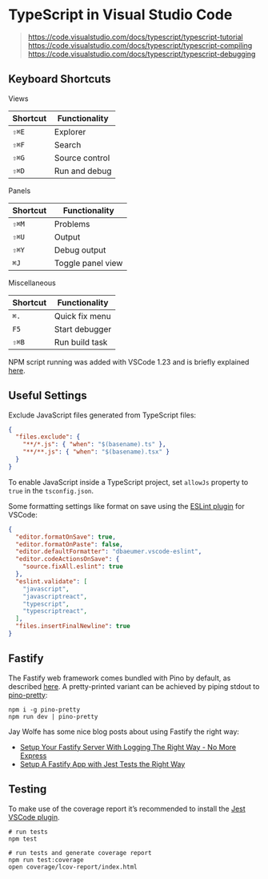# TypeScript in Visual Studio Code

> <https://code.visualstudio.com/docs/typescript/typescript-tutorial>
> <https://code.visualstudio.com/docs/typescript/typescript-compiling>
> <https://code.visualstudio.com/docs/typescript/typescript-debugging>

## Keyboard Shortcuts

Views

| Shortcut | Functionality  |
| -------- | -------------- |
| `⇧⌘E`    | Explorer       |
| `⇧⌘F`    | Search         |
| `⇧⌘G`    | Source control |
| `⇧⌘D`    | Run and debug  |

Panels

| Shortcut | Functionality     |
| -------- | ----------------- |
| `⇧⌘M`    | Problems          |
| `⇧⌘U`    | Output            |
| `⇧⌘Y`    | Debug output      |
| `⌘J`     | Toggle panel view |

Miscellaneous

| Shortcut | Functionality  |
| -------- | -------------- |
| `⌘.`     | Quick fix menu |
| `F5`     | Start debugger |
| `⇧⌘B`    | Run build task |

NPM script running was added with VSCode 1.23 and is briefly explained [here](https://code.visualstudio.com/updates/v1_23#_npm-script-running).

## Useful Settings

Exclude JavaScript files generated from TypeScript files:

```json
{
  "files.exclude": {
    "**/*.js": { "when": "$(basename).ts" },
    "**/**.js": { "when": "$(basename).tsx" }
  }
}
```

To enable JavaScript inside a TypeScript project, set `allowJs` property to `true` in the `tsconfig.json`.

Some formatting settings like format on save using the [ESLint plugin](https://marketplace.visualstudio.com/items?itemName=dbaeumer.vscode-eslint) for VSCode:

```json
{
  "editor.formatOnSave": true,
  "editor.formatOnPaste": false,
  "editor.defaultFormatter": "dbaeumer.vscode-eslint",
  "editor.codeActionsOnSave": {
    "source.fixAll.eslint": true
  },
  "eslint.validate": [
    "javascript",
    "javascriptreact",
    "typescript",
    "typescriptreact",
  ],
  "files.insertFinalNewline": true
}
```

## Fastify

The Fastify web framework comes bundled with Pino by default, as described [here](https://github.com/pinojs/pino/blob/master/docs/web.md#fastify). A pretty-printed variant can be achieved by piping stdout to [pino-pretty](https://github.com/pinojs/pino-pretty):

```shell
npm i -g pino-pretty
npm run dev | pino-pretty
```

Jay Wolfe has some nice blog posts about using Fastify the right way:

- [Setup Your Fastify Server With Logging The Right Way - No More Express](https://jaywolfe.dev/setup-your-fastify-server-with-logging-the-right-way-no-more-express-2/)
- [Setup A Fastify App with Jest Tests the Right Way](https://jaywolfe.dev/setup-a-fastify-app-with-jest-tests-the-right-way/)

## Testing

To make use of the coverage report it’s recommended to install the [Jest VSCode plugin](https://marketplace.visualstudio.com/items?itemName=Orta.vscode-jest).

```shell
# run tests
npm test

# run tests and generate coverage report
npm run test:coverage
open coverage/lcov-report/index.html
```
